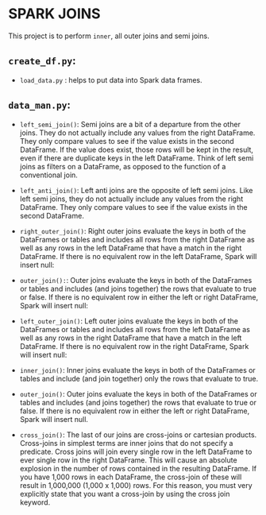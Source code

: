 # SPARK JOINS

This project is to perform `inner`, all outer joins and semi joins.

## `create_df.py`:
 - `load_data.py` : helps to put data into Spark data frames.

## `data_man.py`: 
- `left_semi_join()`: Semi joins are a bit of a departure from the other joins. They do not actually include any values from
    the right DataFrame. They only compare values to see if the value exists in the second DataFrame. If
    the value does exist, those rows will be kept in the result, even if there are duplicate keys in the left
    DataFrame. Think of left semi joins as filters on a DataFrame, as opposed to the function of a
    conventional join.

- `left_anti_join()`:  Left anti joins are the opposite of left semi joins. Like left semi joins, they do not actually include any
    values from the right DataFrame. They only compare values to see if the value exists in the second
    DataFrame.
- `right_outer_join()`: Right outer joins evaluate the keys in both of the DataFrames or tables and includes all rows from the
    right DataFrame as well as any rows in the left DataFrame that have a match in the right DataFrame.
    If there is no equivalent row in the left DataFrame, Spark will insert null:
- `outer_join():`: Outer joins evaluate the keys in both of the DataFrames or tables and includes (and joins together) the
    rows that evaluate to true or false. If there is no equivalent row in either the left or right DataFrame,
    Spark will insert null:
- `left_outer_join()`: Left outer joins evaluate the keys in both of the DataFrames or tables and includes all rows from the
    left DataFrame as well as any rows in the right DataFrame that have a match in the left DataFrame. If
    there is no equivalent row in the right DataFrame, Spark will insert null:
- `inner_join()`: Inner joins evaluate the keys in both of the DataFrames or tables and include (and join together) only
    the rows that evaluate to true.
- `outer_join()`: Outer joins evaluate the keys in both of the DataFrames or tables and includes (and joins together) the
    rows that evaluate to true or false. If there is no equivalent row in either the left or right DataFrame,
    Spark will insert null.
- `cross_join()`: The last of our joins are cross-joins or cartesian products. Cross-joins in simplest terms are inner
    joins that do not specify a predicate. Cross joins will join every single row in the left DataFrame to
    ever single row in the right DataFrame. This will cause an absolute explosion in the number of rows
    contained in the resulting DataFrame. If you have 1,000 rows in each DataFrame, the cross-join of
    these will result in 1,000,000 (1,000 x 1,000) rows. For this reason, you must very explicitly state
    that you want a cross-join by using the cross join keyword.